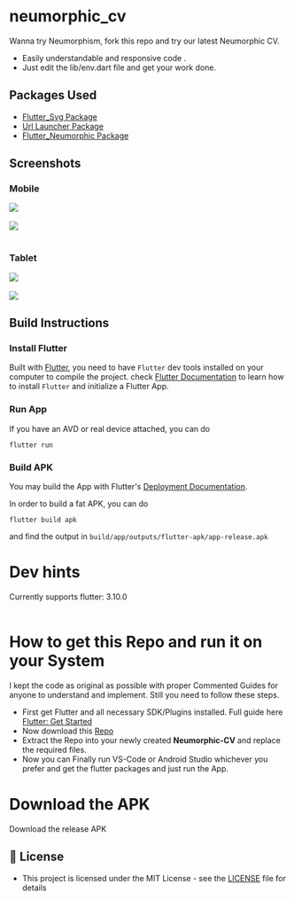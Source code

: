 # neumorphic_cv


Wanna try Neumorphism, fork this repo and try our latest Neumorphic CV.
* Easily understandable and responsive code . 
* Just edit the lib/env.dart file and get your work done.



## Packages Used

- [Flutter_Svg Package](https://pub.dev/packages/flutter_svg)
- [Url Launcher Package](https://github.com/jinosh05/url_launcher)
- [Flutter_Neumorphic Package](https://github.com/jinosh05/Flutter-Neumorphic)
 

## Screenshots

### Mobile<br/> 
![](screenshots/mobile_land.png)
<br/>
<br/>
![](screenshots/mobile_portrait.png)<br/>
<br/>
### Tablet<br/> 
![](screenshots/tab_portrait.png)
<br/>
<br/>
![](screenshots/tab_landscape.png)

## Build Instructions

### Install Flutter

Built with [Flutter](https://flutter.dev/), you need to have `Flutter` dev tools
installed on your computer to compile the project. check [Flutter Documentation](https://flutter.dev/docs)
 to learn how to install `Flutter` and initialize a Flutter App.
 
  
### Run App

If you have an AVD or real device attached, you can do

```
flutter run 
```

### Build APK
 

You may build the App with Flutter's [Deployment Documentation](https://flutter.dev/docs).

In order to build a fat APK, you can do 
```
flutter build apk
```
and find the output in `build/app/outputs/flutter-apk/app-release.apk`




# Dev hints

Currently supports flutter: 3.10.0
<br><br>
  
# How to get this Repo and run it on your System

I kept the code as original as possible with proper Commented Guides for anyone to understand and implement. Still you need to follow these steps.
  - First get Flutter and all necessary SDK/Plugins installed. Full guide here [Flutter: Get Started](https://flutter.dev/docs/get-started/install)
  - Now download this [Repo](https://github.com/jinosh05/Neumorphic-CV/archive/refs/heads/master.zip)
  - Extract the Repo into your newly created **Neumorphic-CV** and replace the required files.
  - Now you can Finally run VS-Code or Android Studio whichever you prefer and get the flutter packages and just run the App.
  
# Download the APK

Download the release APK 



## 🔑 License
- This project is licensed under the MIT License - see the [LICENSE](LICENSE.md) file for details

